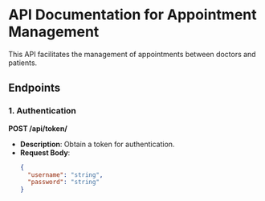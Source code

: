 # API Documentation for Appointment Management

This API facilitates the management of appointments between doctors and patients.

## Endpoints

### 1. Authentication

**POST /api/token/**

- **Description**: Obtain a token for authentication.
- **Request Body**:
  ```json
  {
    "username": "string",
    "password": "string"
  }
  ```
